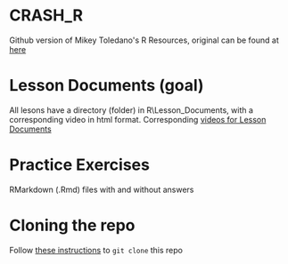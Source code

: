 # CRASH_R
Github version of Mikey Toledano's R Resources, original can be found at [here](https://drive.google.com/drive/folders/1ehWkZqhXtSw3Q_QDr0H5xKM6iPS03utX)
# Lesson Documents (goal)
All lesons have a directory (folder) in R\Lesson_Documents, with a corresponding video in html format. Corresponding [videos for Lesson Documents](https://drive.google.com/drive/folders/1H7h32NUnEk8LZeBltv19340regZ1ACf5)   
# Practice Exercises
RMarkdown (.Rmd) files with and without answers
# Cloning the repo 
Follow [these instructions](https://docs.github.com/en/repositories/creating-and-managing-repositories/cloning-a-repository) to `git clone` this repo 

